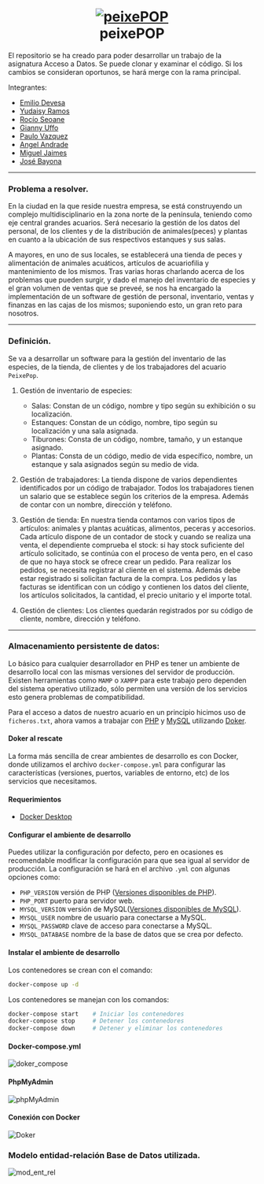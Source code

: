 <h1 align="center">
  <a href="https://github.com/Zettlr/Zettlr">
    <img src="https://raw.githubusercontent.com/aandradeb/peixePOP/main/acuario-tiburon.jpg" alt="peixePOP"/>
  </a>
  <br/>
  peixePOP
</h1>

El repositorio se ha creado para poder desarrollar un trabajo de la asignatura Acceso a Datos.
Se puede clonar y examinar el código. Si los cambios se consideran oportunos, se hará merge con la rama principal.

Integrantes:
  - [Emilio Devesa](https://github.com/emilio-devesa)
  - [Yudaisy Ramos](https://github.com/YudaRamos)
  - [Rocío Seoane](https://github.com/rocioseoane)
  - [Gianny Uffo](https://github.com/uffogianny) 
  - [Paulo Vazquez](https://github.com/) 
  - [Angel Andrade](https://github.com/aandradeb) 
  - [Miguel Jaimes](https://github.com/mlinares1998)
  - [José Bayona](https://github.com/jguilmar)
  


------------


### Problema a resolver.
En la ciudad en la que reside nuestra empresa, se está construyendo un complejo multidisciplinario en la zona norte de la península, teniendo como eje central grandes acuarios. Será necesario la gestión de los datos del personal, de los clientes y de la distribución de animales(peces) y plantas en cuanto a la ubicación de sus respectivos estanques y sus salas.


A mayores, en uno de sus locales, se establecerá una tienda de peces y alimentación de animales acuáticos, artículos de acuariofilia y mantenimiento de los mismos.
Tras varias horas charlando acerca de los problemas que pueden surgir, y dado el manejo del inventario de especies y el gran volumen de ventas que se preveé, se nos ha encargado la implementación de un software de gestión de personal, inventario, ventas y finanzas en las cajas de los mismos; suponiendo esto, un gran reto para nosotros.
     


------------


### Definición.
Se va a desarrollar un software para la gestión del inventario de las especies, de la tienda, de clientes y de los trabajadores del acuario `PeixePop`.
1. Gestión de inventario de especies: 
    - Salas: Constan de un código, nombre y tipo según su exhibición o su localización.
    - Estanques: Constan de un código, nombre, tipo según su localización y una sala asignada.
    - Tiburones: Consta de un código, nombre, tamaño, y un estanque asignado.
    - Plantas: Consta de un código, medio de vida específico, nombre, un estanque y sala asignados según su medio de vida. 
 
2. Gestión de trabajadores:
    La tienda dispone de varios dependientes identificados por un código de trabajador. Todos los trabajadores tienen un salario que se establece según los criterios de la empresa. Además de contar con un nombre, dirección y teléfono.    

3. Gestión de tienda: En nuestra tienda contamos con varios tipos de artículos: animales y plantas acuáticas, alimentos, peceras y accesorios. Cada artículo dispone de un contador de stock y cuando se realiza una venta, el dependiente comprueba el stock: si hay stock suficiente del artículo solicitado, se continúa con el proceso de venta pero, en el caso de que no haya stock se ofrece crear un pedido. Para realizar los pedidos, se necesita registrar al cliente en el sistema. 
    Además debe estar registrado si solicitan factura de la compra. Los pedidos y las facturas se identifican con un código y contienen los datos del cliente, los artículos solicitados, la cantidad, el precio unitario y el importe total.

4. Gestión de clientes: Los clientes quedarán registrados por su código de cliente, nombre, dirección y teléfono.



------------


### Almacenamiento persistente de datos:
Lo básico para cualquier desarrollador en PHP es tener un ambiente de desarrollo local con las mismas versiones del servidor de producción. Existen herramientas como `MAMP` o `XAMPP` para este trabajo pero dependen del sistema operativo utilizado, sólo permiten una versión de los servicios esto genera problemas de compatibilidad.


Para el acceso a datos de nuestro acuario en un principio hicimos uso de `ficheros.txt`, ahora vamos a trabajar con [PHP](https://www.php.net) y [MySQL](https://www.mysql.com)  utilizando [Doker](https://www.docker.com). 

#### Doker al rescate
La forma más sencilla de crear ambientes de desarrollo es con Docker, donde utilizamos el archivo `docker-compose.yml` para configurar las características (versiones, puertos, variables de entorno, etc) de los servicios que necesitamos.

#### Requerimientos

* [Docker Desktop](https://www.docker.com/products/docker-desktop)

#### Configurar el ambiente de desarrollo

Puedes utilizar la configuración por defecto, pero en ocasiones es recomendable modificar la configuración para que sea igual al servidor de producción. La configuración se hará en el archivo `.yml` con algunas opciones como:

* `PHP_VERSION` versión de PHP ([Versiones disponibles de PHP](https://github.com/docker-library/docs/blob/master/php/README.md#supported-tags-and-respective-dockerfile-links)).
* `PHP_PORT` puerto para servidor web.
* `MYSQL_VERSION` versión de MySQL([Versiones disponibles de MySQL](https://hub.docker.com/_/mysql)).
* `MYSQL_USER` nombre de usuario para conectarse a MySQL.
* `MYSQL_PASSWORD` clave de acceso para conectarse a MySQL.
* `MYSQL_DATABASE` nombre de la base de datos que se crea por defecto.

#### Instalar el ambiente de desarrollo
Los contenedores se crean con el comando:

```bash
docker-compose up -d
```
Los contenedores se manejan con los comandos:

```bash
docker-compose start    # Iniciar los contenedores
docker-compose stop     # Detener los contenedores
docker-compose down     # Detener y eliminar los contenedores
```


#### Docker-compose.yml
![doker_compose](https://raw.githubusercontent.com/aandradeb/peixePOP/main/doker-compose-yml.jpg)



#### PhpMyAdmin
![phpMyAdmin](https://raw.githubusercontent.com/aandradeb/peixePOP/main/phpMyAdmin.jpg)



#### Conexión con Docker
![Doker](https://raw.githubusercontent.com/aandradeb/peixePOP/main/doker.jpg)



### Modelo entidad-relación Base de Datos utilizada.
![mod_ent_rel](https://raw.githubusercontent.com/aandradeb/peixePOP/main/entidad-relacion.jpg)

     
